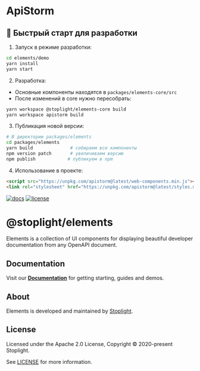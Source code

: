 # ApiStorm

## 🚀 Быстрый старт для разработки

1. Запуск в режиме разработки:
```bash
cd elements/demo
yarn install
yarn start
```

2. Разработка:
- Основные компоненты находятся в `packages/elements-core/src`
- После изменений в core нужно пересобрать:
```bash
yarn workspace @stoplight/elements-core build
yarn workspace apistorm build
```

3. Публикация новой версии:
```bash
# В директории packages/elements
cd packages/elements
yarn build              # собираем все компоненты
npm version patch       # увеличиваем версию
npm publish            # публикуем в npm
```

4. Использование в проекте:
```html
<script src="https://unpkg.com/apistorm@latest/web-components.min.js"></script>
<link rel="stylesheet" href="https://unpkg.com/apistorm@latest/styles.min.css">
```

[![docs](https://img.shields.io/badge/API%20Docs-site-green.svg?style=flat-square)](https://meta.stoplight.io/docs/elements)
[![license](https://img.shields.io/npm/l/@stoplight/elements?style=flat-square)](./LICENSE)

# @stoplight/elements

Elements is a collection of UI components for displaying beautiful developer documentation from any OpenAPI document.
## Documentation

Visit our **[Documentation](https://meta.stoplight.io/docs/elements)** for getting starting, guides and demos.

## About

Elements is developed and maintained by [Stoplight](https://stoplight.io).

## License

Licensed under the Apache 2.0 License, Copyright © 2020-present Stoplight.

See [LICENSE](LICENSE) for more information.
